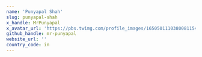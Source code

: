```yaml
---
name: 'Punyapal Shah'
slug: punyapal-shah
x_handle: MrPunyapal
x_avatar_url: 'https://pbs.twimg.com/profile_images/1650501110380081154/h_c-L60p_200x200.jpg'
github_handle: mr-punyapal
website_url: ''
country_code: in
---
```

